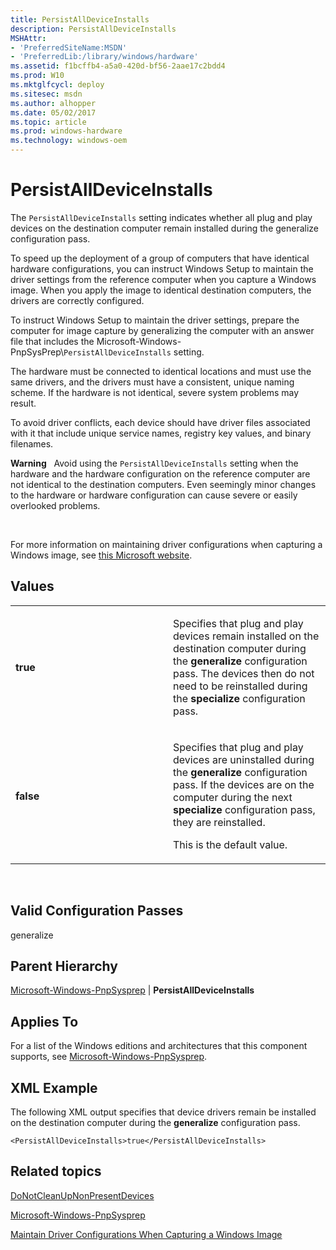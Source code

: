 ```yaml
---
title: PersistAllDeviceInstalls
description: PersistAllDeviceInstalls
MSHAttr:
- 'PreferredSiteName:MSDN'
- 'PreferredLib:/library/windows/hardware'
ms.assetid: f1bcffb4-a5a0-420d-bf56-2aae17c2bdd4
ms.prod: W10
ms.mktglfcycl: deploy
ms.sitesec: msdn
ms.author: alhopper
ms.date: 05/02/2017
ms.topic: article
ms.prod: windows-hardware
ms.technology: windows-oem
---
```


# PersistAllDeviceInstalls


The `PersistAllDeviceInstalls` setting indicates whether all plug and play devices on the destination computer remain installed during the generalize configuration pass.

To speed up the deployment of a group of computers that have identical hardware configurations, you can instruct Windows Setup to maintain the driver settings from the reference computer when you capture a Windows image. When you apply the image to identical destination computers, the drivers are correctly configured.

To instruct Windows Setup to maintain the driver settings, prepare the computer for image capture by generalizing the computer with an answer file that includes the Microsoft-Windows-PnpSysPrep\\`PersistAllDeviceInstalls` setting.

The hardware must be connected to identical locations and must use the same drivers, and the drivers must have a consistent, unique naming scheme. If the hardware is not identical, severe system problems may result.

To avoid driver conflicts, each device should have driver files associated with it that include unique service names, registry key values, and binary filenames.

**Warning**  
Avoid using the `PersistAllDeviceInstalls` setting when the hardware and the hardware configuration on the reference computer are not identical to the destination computers. Even seemingly minor changes to the hardware or hardware configuration can cause severe or easily overlooked problems.

 

For more information on maintaining driver configurations when capturing a Windows image, see [this Microsoft website](http://go.microsoft.com/fwlink/?LinkId=224866).

## Values


<table>
<colgroup>
<col width="50%" />
<col width="50%" />
</colgroup>
<tbody>
<tr class="odd">
<td><p><strong>true</strong></p></td>
<td><p>Specifies that plug and play devices remain installed on the destination computer during the <strong>generalize</strong> configuration pass. The devices then do not need to be reinstalled during the <strong>specialize</strong> configuration pass.</p></td>
</tr>
<tr class="even">
<td><p><strong>false</strong></p></td>
<td><p>Specifies that plug and play devices are uninstalled during the <strong>generalize</strong> configuration pass. If the devices are on the computer during the next <strong>specialize</strong> configuration pass, they are reinstalled.</p>
<p>This is the default value.</p></td>
</tr>
</tbody>
</table>

 

## Valid Configuration Passes


generalize

## Parent Hierarchy


[Microsoft-Windows-PnpSysprep](microsoft-windows-pnpsysprep.md) | **PersistAllDeviceInstalls**

## Applies To


For a list of the Windows editions and architectures that this component supports, see [Microsoft-Windows-PnpSysprep](microsoft-windows-pnpsysprep.md).

## XML Example


The following XML output specifies that device drivers remain be installed on the destination computer during the **generalize** configuration pass.

``` syntax
<PersistAllDeviceInstalls>true</PersistAllDeviceInstalls>
```

## Related topics


[DoNotCleanUpNonPresentDevices](microsoft-windows-pnpsysprep-donotcleanupnonpresentdevices.md)

[Microsoft-Windows-PnpSysprep](microsoft-windows-pnpsysprep.md)

[Maintain Driver Configurations When Capturing a Windows Image](http://go.microsoft.com/fwlink/?LinkId=184946)

 

 







